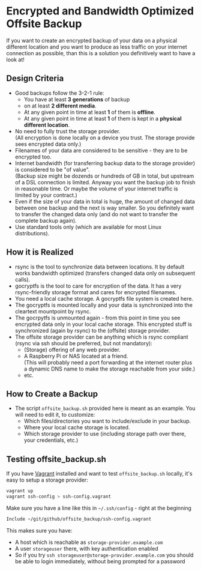 # Encrypted and Bandwidth Optimized Offsite Backup

If you want to create an encrypted backup of your data on a physical different location and you want to produce as less traffic on your internet connection as possible, than this is a solution you definitively want to have a look at!

## Design Criteria

  * Good backups follow the 3-2-1 rule:
     * You have at least **3 generations** of backup
     * on at least **2 different media**.
     * At any given point in time at least **1** of them is **offline**.
     * At any given point in time at least **1** of them is kept in a **physical different location**.
  * No need to fully trust the storage provider. \
    (All encryption is done locally on a device you trust. The storage provide sees encrypted data only.)
  * Filenames of your data are considered to be sensitive - they are to be encrypted too.
  * Internet bandwidth (for transferring backup data to the storage provider) is considered to be "of value". \
    (Backup size might be dozends or hundreds of GB in total, but upstream of a DSL connection is limited. Anyway you want the backup job to finish in reasonable time. Or maybe the volume of your internet traffic is limited by your contract.)
  * Even if the size of your data in total is huge, the amount of changed data between one backup and the next is way smaller.
    So you definitely want to transfer the changed data only (and do not want to transfer the complete backup again).
  * Use standard tools only (which are available for most Linux distributions).

## How it is Realized

  * rsync is the tool to synchronize data between locations. It by default works bandwidth optimized (transfers changed data only on subsequent calls).
  * gocryptfs is the tool to care for encryption of the data. It has a very rsync-friendly storage format and cares for encrypted filenames.
  * You need a local cache storage. A gocryptfs file system is created here.
  * The gocryptfs is mounted locally and your data is synchronized into the cleartext mountpoint by rsync.
  * The gocrpytfs is unmounted again - from this point in time you see encrypted data only in your local cache storage. This encrypted stuff is synchronized (again by rsync) to the (offsite) storage provider.
  * The offsite storage provider can be anything which is rsync compliant (rsync via ssh should be preferred, but not mandatory):
     * (Storage) offering of any web provider.
     * A Raspberry Pi or NAS located at a friend. \
       (This will probably need a port forwarding at the internet router plus a dynamic DNS name to make the storage reachable from your side.)
     * etc.

## How to Create a Backup

  * The script `offsite_backup.sh` provided here is meant as an example. You will need to edit it, to customize:
     * Which files/directories you want to include/exclude in your backup.
     * Where your local cache storage is located.
     * Which storage provider to use (including storage path over there, your credentials, etc.)

## Testing offsite_backup.sh

If you have [Vagrant](https://www.vagrantup.com/) installed and want to test `offsite_backup.sh` locally, it's easy to setup a storage provider:

```Bash
vagrant up
vagrant ssh-config > ssh-config.vagrant
```

Make sure you have a line like this in `~/.ssh/config` - right at the beginning

```Bash
Include ~/git/github/offsite_backup/ssh-config.vagrant
```

This makes sure you have:

  * A host which is reachable as `storage-provider.example.com`
  * A user `storageuser` there, with key authentication enabled
  * So if you try `ssh storageuser@storage-provider.example.com` you should be able to login immediately, without being prompted for a password
